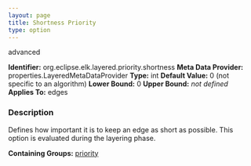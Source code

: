 ```yaml
---
layout: page
title: Shortness Priority
type: option
---
```

advanced

**Identifier:** org.eclipse.elk.layered.priority.shortness
**Meta Data Provider:** properties.LayeredMetaDataProvider
**Type:** int
**Default Value:**  0  (not specific to an algorithm)
**Lower Bound:**  0
**Upper Bound:** *not defined*
**Applies To:** edges

### Description
Defines how important it is to keep an edge as short as possible. This option is evaluated during the layering phase.

**Containing Groups:** [priority](org-eclipse-elk-layered-priority)

